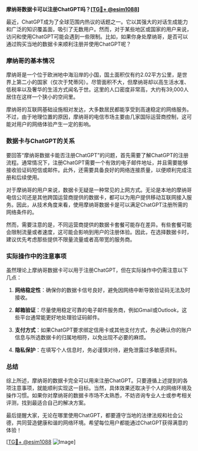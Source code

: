 **摩纳哥数据卡可以注册ChatGPT吗？[[TG💪+ @esim1088](https://t.me/s/esim1088)]**

最近，ChatGPT成为了全球范围内热议的话题之一。它以其强大的对话生成能力和广泛的知识覆盖面，吸引了无数用户。然而，对于某些地区或国家的用户来说，访问和使用ChatGPT可能会遇到一些限制。比如，如果你身处摩纳哥，是否可以通过购买当地的数据卡来顺利注册并使用ChatGPT呢？

### 摩纳哥的基本情况

摩纳哥是一个位于欧洲地中海沿岸的小国，国土面积仅有约2.02平方公里，是世界上第二小的国家（仅次于梵蒂冈）。尽管面积不大，但摩纳哥却以高生活水准、低税率以及奢华的生活方式闻名于世。这里的人口密度非常高，大约有39,000人居住在这样一个狭小的空间里。

摩纳哥的互联网基础设施相对发达，大多数居民都能享受到高速稳定的网络服务。不过，由于地理位置的原因，摩纳哥的电信市场主要由几家国际运营商控制，这可能对用户的网络体验产生一定的影响。

### 数据卡与ChatGPT的关系

要回答“摩纳哥数据卡能否注册ChatGPT”的问题，首先需要了解ChatGPT的注册流程。通常情况下，注册ChatGPT需要一个有效的电子邮件地址，并且需要能够接收验证码短信或邮件。此外，还需要具备良好的网络连接质量，以便顺利完成注册和后续使用。

对于摩纳哥的用户来说，数据卡无疑是一种常见的上网方式。无论是本地的摩纳哥电信公司还是其他跨国运营商提供的数据卡，都可以为用户提供移动互联网接入服务。因此，从技术角度来看，使用摩纳哥数据卡是可以满足ChatGPT注册所需的网络条件的。

然而，需要注意的是，不同运营商提供的数据卡套餐可能存在差异。有些套餐可能会限制流量或者速度，这可能会影响到用户的注册体验。因此，在选择数据卡时，建议优先考虑那些提供不限量流量或者高带宽的服务商。

### 实际操作中的注意事项

虽然理论上摩纳哥数据卡可以用于注册ChatGPT，但在实际操作中仍需注意以下几点：

1. **网络稳定性**：确保你的数据卡信号良好，避免因网络中断导致验证码无法及时接收。
   
2. **邮箱验证**：尽量使用稳定可靠的电子邮件服务商，例如Gmail或Outlook，这些平台通常能更好地处理验证码邮件。

3. **支付方式**：如果ChatGPT要求绑定信用卡或其他支付方式，务必确认你的账户信息与所选数据卡的归属地相符，以免出现不必要的麻烦。

4. **隐私保护**：在填写个人信息时，务必谨慎对待，避免泄露过多敏感资料。

### 总结

综上所述，摩纳哥的数据卡完全可以用来注册ChatGPT。只要遵循上述提到的各项注意事项，就能顺利实现这一目标。当然，具体效果还取决于个人的网络环境及操作习惯。如果你对摩纳哥的数据卡市场不太熟悉，不妨咨询专业人士或参考相关评测，找到最适合自己的解决方案。

最后提醒大家，无论在哪里使用ChatGPT，都要遵守当地的法律法规和社会公德，共同营造健康和谐的网络环境。希望每位用户都能通过ChatGPT获得满意的体验！

[[TG💪+ @esim1088](https://t.me/s/esim1088) ![Image](https://i.postimg.cc/4NQfJmqS/Snipaste-2025-05-13-00-14-12.png)]